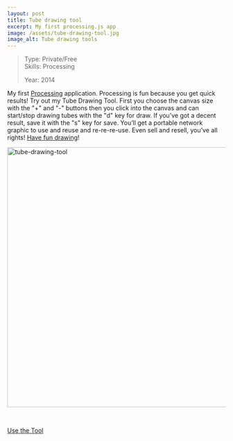 ```yaml
---
layout: post
title: Tube drawing tool
excerpt: My first processing.js app
image: /assets/tube-drawing-tool.jpg
image_alt: Tube drawing tools
---
```


<blockquote>Type: Private/Free<br />
Skills: Processing</p>
<p>Year: 2014</p></blockquote>
<p>My first <a class="preventloader" href="http://www.processing.org/" target="_blank">Processing</a> application. Processing is fun because you get quick results! Try out my Tube Drawing Tool. First you choose the canvas size with the "+" and "-" buttons then you click into the canvas and can start/stop drawing tubes with the "d" key for draw. If you’ve got a decent result, save it with the "s" key for save. You’ll get a portable network graphic to use and reuse and re-re-re-use. Even sell and resell, you’ve all rights! <a class="preventloader" href="https://thibaultjanbeyer.github.io/tube-drawing-tool/" target="_blank">Have fun drawing</a>!</p>
<p><a class="preventloader" href="https://thibaultjanbeyer.github.io/tube-drawing-tool/" target="_blank"><img class="alignnone size-full wp-image-1294" src="{{ site.baseurl }}/assets/tube-drawing-tool.jpg" alt="tube-drawing-tool" width="662" height="600" /></a></p>
<p>&nbsp;</p>
<p><a class="preventloader" href="https://thibaultjanbeyer.github.io/tube-drawing-tool/" target="_blank">Use the Tool</a></p>
<p>&nbsp;</p>
